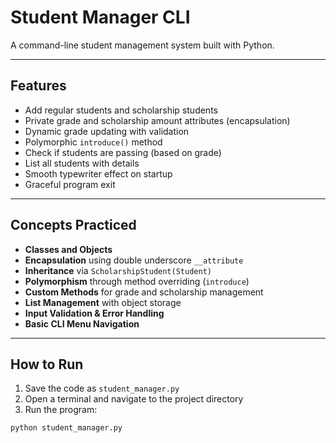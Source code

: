 # Student Manager CLI

A command-line student management system built with Python.

---

## Features

- Add regular students and scholarship students
- Private grade and scholarship amount attributes (encapsulation)
- Dynamic grade updating with validation
- Polymorphic `introduce()` method
- Check if students are passing (based on grade)
- List all students with details
- Smooth typewriter effect on startup
- Graceful program exit

---

## Concepts Practiced

-  **Classes and Objects**
-  **Encapsulation** using double underscore `__attribute`
-  **Inheritance** via `ScholarshipStudent(Student)`
-  **Polymorphism** through method overriding (`introduce`)
-  **Custom Methods** for grade and scholarship management
-  **List Management** with object storage
-  **Input Validation & Error Handling**
-  **Basic CLI Menu Navigation**

---

##  How to Run

1. Save the code as `student_manager.py`
2. Open a terminal and navigate to the project directory
3. Run the program:

```bash
python student_manager.py
